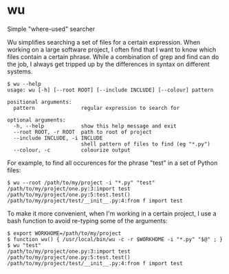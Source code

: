 wu
==

Simple "where-used" searcher

Wu simplifies searching a set of files for a certain expression.  When working 
on a large software project, I often find that I want to know which files 
contain a certain phrase.  While a combination of grep and find can do the 
job, I always get tripped up by the differences in syntax on different 
systems.

    $ wu --help
    usage: wu [-h] [--root ROOT] [--include INCLUDE] [--colour] pattern

    positional arguments:
      pattern               regular expression to search for

    optional arguments:
      -h, --help            show this help message and exit
      --root ROOT, -r ROOT  path to root of project
      --include INCLUDE, -i INCLUDE
                            shell pattern of files to find (eg "*.py")
      --colour, -c          colourize output

For example, to find all occurences for the phrase "test" in a set of Python 
files:

    $ wu --root /path/to/my/project -i "*.py" "test"
    /path/to/my/project/one.py:3:import test
    /path/to/my/project/one.py:5:test.test()
    /path/to/my/project/test/__init__.py:4:from f import test

To make it more convenient, when I'm working in a certain project, I use a bash
function to avoid re-typing some of the arguments:

    $ export WORKHOME=/path/to/my/project
    $ function wu() { /usr/local/bin/wu -c -r $WORKHOME -i "*.py" "$@" ; }
    $ wu "test"
    /path/to/my/project/one.py:3:import test
    /path/to/my/project/one.py:5:test.test()
    /path/to/my/project/test/__init__.py:4:from f import test
